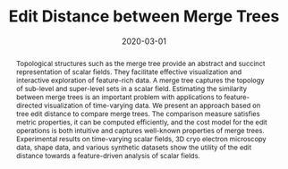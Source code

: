 ---
title: "Edit Distance between Merge Trees"
collection: publications
date: 2020-03-01
venue: 'IEEE Transactions in Visualization and Computer Graphics'
bibid: 'SridharamurthyetalTVCG2020'
permalink: /publication/SridharamurthyetalTVCG2020
paperurl: '/files/SridharamurthyetalTVCG2020.pdf'
image: '/files/SridharamurthyetalTVCG2020.PNG'
doi: '10.1109/TVCG.2018.2873612'
doiurl: 'https://doi.org/10.1109/TVCG.2018.2873612'
abstract: 'Topological structures such as the merge tree provide an abstract and succinct representation of scalar fields. They facilitate effective visualization and interactive exploration of feature-rich data. A merge tree captures the topology of sub-level and super-level sets in a scalar field. Estimating the similarity between merge trees is an important problem with applications to feature-directed visualization of time-varying data. We present an approach based on tree edit distance to compare merge trees. The comparison measure satisfies metric properties, it can be computed efficiently, and the cost model for the edit operations is both intuitive and captures well-known properties of merge trees. Experimental results on time-varying scalar fields, 3D cryo electron microscopy data, shape data, and various synthetic datasets show the utility of the edit distance towards a feature-driven analysis of scalar fields.'
year: '2020'
citation: ' <u>Raghavendra Sridharamurthy</u>, Talha Bin Masood, Adhitya Kamakshidasan and Vijay Natarajan <i>&quot;Edit Distance between Merge Trees&quot;</i> IEEE Transactions in Visualization and Computer Graphics, 2020'
authors: ' <u>Raghavendra Sridharamurthy</u>, Talha Bin Masood, Adhitya Kamakshidasan and Vijay Natarajan'
bibtexCode: ' @article{SridharamurthyetalTVCG2020,
  author = {Raghavendra Sridharamurthy and Talha Bin Masood and Adhitya Kamakshidasan and Vijay Natarajan},
  journal = {{IEEE Transactions on Visualization and Computer Graphics}},
  number = {3},
  pages = {1518-1531},
  title = {Edit Distance between Merge Trees},
  volume = {26},
  year = {2020}
}
'
---